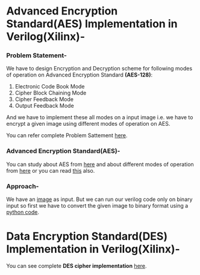 # Advanced Encryption Standard(AES) Implementation in Verilog(Xilinx)-
### Problem Statement-
We have to design Encryption and Decryption scheme for following modes of operation on Advanced Encryption Standard **(AES-128)**:
1) Electronic Code Book Mode
2) Cipher Block Chaining Mode
3) Cipher Feedback Mode
4) Output Feedback Mode

And we have to implement these all modes on a input image i.e. we have to encrypt a given image using different modes of operation on AES.

You can refer complete Problem Sattement [here](https://github.com/ujjawalece/AES-and-DES-Implementation-in-Verilog-Xilinx-/blob/main/I-Chip'21_PS2.pdf).

### Advanced Encryption Standard(AES)-
You can study about AES from [here](https://drive.google.com/file/d/1fXcfTqueZp4jEbvJ7aREmucFXVnKPwJU/view?usp=sharing) and about different modes of operation from [here](https://drive.google.com/file/d/1sOd31YbFAfZne7c2WQ0h9owgZI_9_66C/view?usp=sharing) or you can read [this](https://drive.google.com/file/d/1COexFHtUOkY0hctzP4QFXxKHtCyYmSTj/view?usp=sharing) also.

### Approach-
We have an [image]() as input. But we can run our verilog code only on binary input so first we have to convert the given image to binary format using a [python code]().




# Data Encryption Standard(DES) Implementation in Verilog(Xilinx)-
You can see complete **DES cipher implementation** [here](https://github.com/ujjawalece/Verilog-code-for-different-modes-of-DES).
